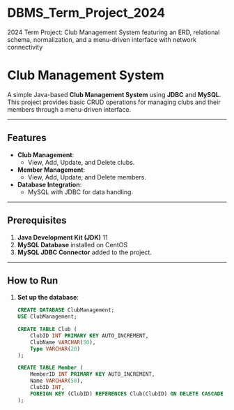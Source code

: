 # DBMS_Term_Project_2024
2024 Term Project: Club Management System featuring an ERD, relational schema, normalization, and a menu-driven interface with network connectivity

# Club Management System

A simple Java-based **Club Management System** using **JDBC** and **MySQL**. This project provides basic CRUD operations for managing clubs and their members through a menu-driven interface.

---

## Features

- **Club Management**:
  - View, Add, Update, and Delete clubs.
- **Member Management**:
  - View, Add, Update, and Delete members.
- **Database Integration**:
  - MySQL with JDBC for data handling.

---

## Prerequisites

1. **Java Development Kit (JDK)** 11 
2. **MySQL Database** installed on CentOS
3. **MySQL JDBC Connector** added to the project.

---

## How to Run

1. **Set up the database**:
   ```sql
   CREATE DATABASE ClubManagement;
   USE ClubManagement;

   CREATE TABLE Club (
       ClubID INT PRIMARY KEY AUTO_INCREMENT,
       ClubName VARCHAR(50),
       Type VARCHAR(20)
   );

   CREATE TABLE Member (
       MemberID INT PRIMARY KEY AUTO_INCREMENT,
       Name VARCHAR(50),
       ClubID INT,
       FOREIGN KEY (ClubID) REFERENCES Club(ClubID) ON DELETE CASCADE
   );
